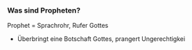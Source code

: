 
### Was sind Propheten?

Prophet = Sprachrohr, Rufer Gottes
* Überbringt eine Botschaft Gottes, prangert Ungerechtigkei
